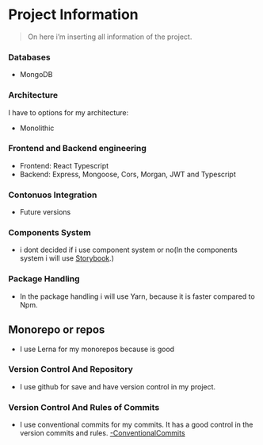 # Project Information

> On here i’m inserting all information of the project.

### Databases

- MongoDB

### Architecture

I have to options for my architecture:

- Monolithic

### Frontend and Backend engineering

- Frontend: React Typescript
- Backend: Express, Mongoose, Cors, Morgan, JWT and Typescript

### Contonuos Integration

- Future versions

### Components System

- i dont decided if i use component system or no(In the components system i will use [Storybook](https://storybook.js.org/).)

### Package Handling

- In the package handling i will use Yarn, because it is faster compared to Npm.

## Monorepo or repos 
- I use Lerna for my monorepos because is good

### Version Control And Repository

- I use github for save and have version control in my project.

### Version Control And Rules of Commits

- I use conventional commits for my commits. It has a good control in the version commits and rules. [-ConventionalCommits](https://www.conventionalcommits.org/en/v1.0.0/)